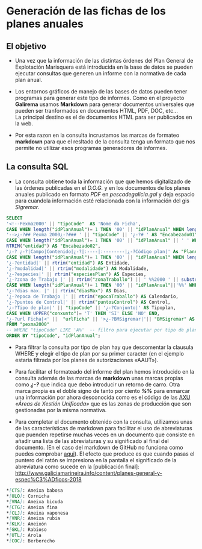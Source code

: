 # Generación de las fichas de los planes anuales

## El objetivo

* Una vez que la información de las distintas órdenes del Plan General de Explotación Marisquera está introducida en la base de datos se pueden ejecutar consultas que generen un informe con la normativa de cada plan anual.

* Los entornos gráficos de manejo de las bases de datos pueden tener programas para generar este tipo de informes. Como en el proyecto __Galirema__ usamos __Markdown__ para generar documentos universales que pueden ser tranformados en documentos HTML, PDF, DOC, etc...  
La principal destino es el de documentos HTML para ser publicados en la web.

* Por esta razon en la consulta incrustamos las marcas de formateo __markdown__ para que el resltado de la consulta tenga un formato que nos permite no utilizar esos programas generadores de informes.

## La consulta SQL

* La consulta obtiene toda la información que que hemos digitalizado de las órdenes publicadas en el _D.O.G._ y en los documentos de los planes anuales publicado en formato _PDF_ en _pescadegalicia.gal_ y deja espacio para cuandola información esté relacionada con la información del gis _Sigremar_.


```sql
SELECT 
'<!--Pexma2000' || "tipoCode"  AS 'Nome da Ficha',
CASE WHEN length("idPlanAnual")= 1 THEN '00' || "idPlanAnual" WHEN length("idPlanAnual")= 2 THEN '0'||"idPlanAnual" ELSE "idPlanAnual"  END AS "codplan1", -- Comentario inicial: Nombre del post
'-->¿-?## Pexma 2000¿-?### ' || "tipoCode" || '¿-?# ' AS "Encabezado01",
CASE WHEN length("idPlanAnual")= 1 THEN '00' || "idPlanAnual" || ' ' WHEN length("idPlanAnual")= 2 THEN '0' ||"idPlanAnual" || ' ' ELSE "idPlanAnual" || ' '  END AS codplan2, 
RTRIM("entidad") AS "Encabezado02",
'¿-? ¿-?|Campo|Contenido|¿-?|:----|:--------|¿-?Código plan|' As "PlanAnual",
CASE WHEN length("idPlanAnual")= 1 THEN '00' || "idPlanAnual" WHEN length("idPlanAnual")= 2 THEN '0'||"idPlanAnual" ELSE "idPlanAnual"  END AS 'codplan3', 
'¿-?entidad|' || rtrim("entidad") AS Entidade,
'¿-?modalidad|' || rtrim("modalidade") AS Modalidade,
'¿-?especies|' || rtrim("especiesPlan") AS Especies,
'¿-?zona de Trabajo |' || rtrim("zonaTraballo") || ' %%2000 ' || substr("tipoCode",1,1) AS Zona,
CASE WHEN length("idPlanAnual")= 1 THEN '00' || "idPlanAnual"||'%%' WHEN length("idPlanAnual")= 2 THEN '0' || "idPlanAnual"||'%%' ELSE "idPlanAnual"||'%%'  END AS "codplan4",
'¿-?dias max. |' || rtrim("diasMax") AS Dias,
'¿-?epoca de Trabajo |' || rtrim("epocaTraballo") AS Calendario,
'¿-?puntos de Control|' || rtrim("puntosControl") AS Control,
'¿-?Tipo de plan|' || "tipoCode" || '¿-?Conjunto|' AS Tipoplan,
CASE WHEN UPPER("conxunto")= 'T' THEN 'SI' ELSE 'NO' END,
'¿-?url Ficha|<' ||  "urlFicha" || '>¿-?BMSigremar|'|| "BMSigremar" AS "ShortURL-resto"
FROM "pexma2000"
-- WHERE "tipoCode" LIKE 'A%'  -- filtro para ejecutar por tipo de plan
ORDER BY "tipoCode", "idPlanAnual";
```

* Para filtrar la consulta por tipo de plan hay que descomentar la clausula WHERE y elegir el tipo de plan por su primer caracter (en el ejemplo estaria filtrada por los planes de autorizaciones «AAUT»).

* Para facilitar el formateado del informe del plan hemos introducido en la consulta además de las marcas de __markdown__ unas marcas propias como ___¿-?___ que indica que debo introducir un retorno de carro. Otra marca propia es el doble signo de tanto por ciento ___%%___ para enmarcar una información por ahora desconocida como es el código de las [AXU](indicesZonasProduccion.md) _«Áreas de Xestión Unificada»_ que es las zonas de producción que son gestionadas por la misma normativa.

* Para completar el documento obtenido con la consulta, utilizamos unas de las características de markdown para facilitar el uso de abreviaturas que puenden repetirse muchas veces en un documento que consiste en añadir una lista de las abreviaturas y su significado al final del documento. (En el caso del markdown de GitHub no funciona como puedes comprobar [aqui](draft-plangeneral2016.md)). El efecto que produce es que cuando pasas el puntero del ratón se impresiona en la pantalla el significado de la abreviatura como sucede en la [publicación final]: http://www.galiciamarineira.info/content/planes-general-y-espec%C3%ADficos-2018  

```markdown
*[CTS]: Ameixa babosa
*[ULO]: Cornicha
*[VNA]: Ameixa bicuda
*[CTG]: Ameixa fina
*[CLJ]: Ameixa xaponesa
*[VNR]: Ameixa rubia
*[KLK]: Ameixón
*[GKL]: Rabioso
*[UTL]: Arola
*[COC]: Berberecho
```



